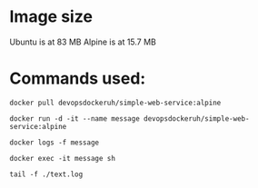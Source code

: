# Image size
Ubuntu is at 83 MB
Alpine is at 15.7 MB



# Commands used:

```
docker pull devopsdockeruh/simple-web-service:alpine

docker run -d -it --name message devopsdockeruh/simple-web-service:alpine

docker logs -f message

docker exec -it message sh

tail -f ./text.log
```
